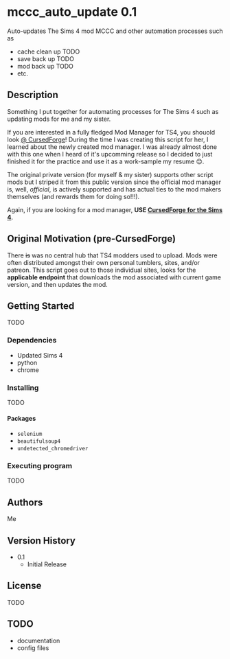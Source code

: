 # mccc_auto_update 0.1

Auto-updates The Sims 4 mod MCCC and other automation processes such as
- cache clean up TODO
- save back up TODO
- mod back up TODO
- etc.

## Description

Something I put together for automating processes for The Sims 4 such as updating mods for me and my sister.

If you are interested in a fully fledged Mod Manager for TS4, 
you shouold look [@ CursedForge](https://thesims4.curseforge.com)! 
During the time I was creating this script for her, I learned about the newly created mod manager. I was already almost done with this one when I heard of it's upcomming release so I decided to just finished it for the practice and use it as a work-sample my resume 😊.

The original private version (for myself & my sister) supports other script mods but I striped it from this public version since the official mod manager is, well, *official*, is actively supported and has actual ties to the mod makers themselves (and rewards them for doing so!!!). 

Again, if you are looking for a mod manager, **USE [CursedForge for the Sims 4](https://thesims4.curseforge.com)**.

## Original Motivation (pre-CursedForge)

There ~~is~~ was no central hub that TS4 modders used to upload. Mods were often distributed amongst their own personal tumblers, sites, and/or patreon. This script goes out to those individual sites, looks for the **applicable endpoint** that downloads the mod associated with current game version, and then updates the mod.

## Getting Started

TODO

### Dependencies

- Updated Sims 4
- python
- chrome

### Installing

TODO

#### Packages

- `selenium`
- `beautifulsoup4`
- `undetected_chromedriver`

### Executing program

TODO

## Authors

Me

## Version History

* 0.1
    * Initial Release

## License

TODO

## TODO

- documentation
- config files
